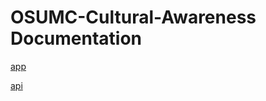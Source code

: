 # OSUMC-Cultural-Awareness Documentation

[app](https://github.com/OSUMC-Cultural-Awareness/app)

[api](https://github.com/OSUMC-Cultural-Awareness/api)
